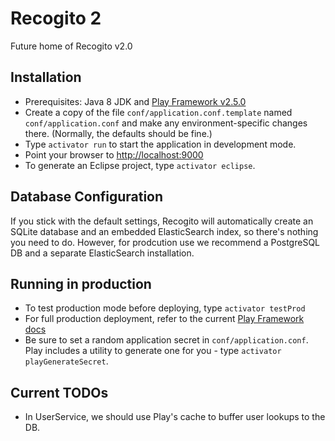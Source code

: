 # Recogito 2

Future home of Recogito v2.0

## Installation

* Prerequisites: Java 8 JDK and [Play Framework v2.5.0](https://www.playframework.com/download)
* Create a copy of the file `conf/application.conf.template` named `conf/application.conf` and
  make any environment-specific changes there. (Normally, the defaults should be fine.)
* Type `activator run` to start the application in development mode.
* Point your browser to [http://localhost:9000](http://localhost:9000)
* To generate an Eclipse project, type `activator eclipse`.

## Database Configuration

If you stick with the default settings, Recogito will automatically create an SQLite database and
an embedded ElasticSearch index, so there's nothing you need to do. However, for prodcution use
we recommend a PostgreSQL DB and a separate ElasticSearch installation.

## Running in production

* To test production mode before deploying, type `activator testProd`
* For full production deployment, refer to the current [Play Framework
  docs](https://www.playframework.com/documentation/2.5.x/Production)
* Be sure to set a random application secret in `conf/application.conf`. Play includes a utility
  to generate one for you - type `activator playGenerateSecret`.

## Current TODOs

* In UserService, we should use Play's cache to buffer user lookups to the DB.
